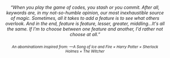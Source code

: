 <p align="center">
  <em>
    “When you play the game of codes, you stash or you commit. After all, keywords are, in my not-so-humble opinion, our most inexhaustible source of magic. Sometimes, all it takes to add a feature is to see what others overlook. And in the end, feature is feature, lesser, greater, middling...It's all the same. If I'm to choose between one feature and another, I'd rather not choose at all.”<br><br>
    <sub>An abominationm inspired from:</sub>
    <sub>—A Song of Ice and Fire × Harry Potter × Sherlock Holmes × The Witcher</sub>
  </em>
</p>
